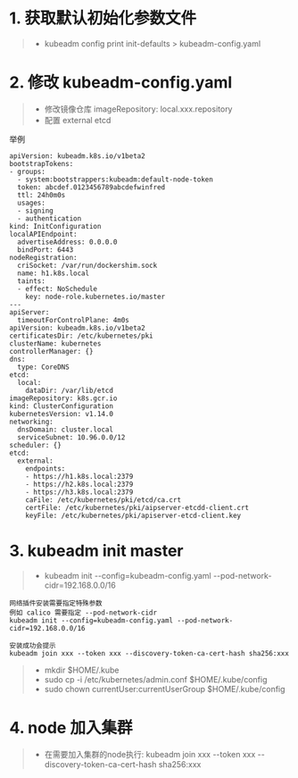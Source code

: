 # 1. 获取默认初始化参数文件
 > *  kubeadm config print init-defaults > kubeadm-config.yaml

# 2. 修改 kubeadm-config.yaml

 > *  修改镜像仓库 imageRepository: local.xxx.repository
 > *  配置 external etcd
 
 举例
```
apiVersion: kubeadm.k8s.io/v1beta2
bootstrapTokens:
- groups:
  - system:bootstrappers:kubeadm:default-node-token
  token: abcdef.0123456789abcdefwinfred
  ttl: 24h0m0s
  usages:
  - signing
  - authentication
kind: InitConfiguration
localAPIEndpoint:
  advertiseAddress: 0.0.0.0
  bindPort: 6443
nodeRegistration:
  criSocket: /var/run/dockershim.sock
  name: h1.k8s.local
  taints:
  - effect: NoSchedule
    key: node-role.kubernetes.io/master
---
apiServer:
  timeoutForControlPlane: 4m0s
apiVersion: kubeadm.k8s.io/v1beta2
certificatesDir: /etc/kubernetes/pki
clusterName: kubernetes
controllerManager: {}
dns:
  type: CoreDNS
etcd:
  local:
    dataDir: /var/lib/etcd
imageRepository: k8s.gcr.io
kind: ClusterConfiguration
kubernetesVersion: v1.14.0
networking:
  dnsDomain: cluster.local
  serviceSubnet: 10.96.0.0/12
scheduler: {}
etcd:
  external:
    endpoints:
    - https://h1.k8s.local:2379
    - https://h2.k8s.local:2379
    - https://h3.k8s.local:2379
    caFile: /etc/kubernetes/pki/etcd/ca.crt
    certFile: /etc/kubernetes/pki/aipserver-etcdd-client.crt
    keyFile: /etc/kubernetes/pki/apiserver-etcd-client.key
```

# 3. kubeadm init master
> * kubeadm init --config=kubeadm-config.yaml --pod-network-cidr=192.168.0.0/16
```
网络插件安装需要指定特殊参数
例如 calico 需要指定 --pod-network-cidr
kubeadm init --config=kubeadm-config.yaml --pod-network-cidr=192.168.0.0/16
```
```
安装成功会提示
kubeadm join xxx --token xxx --discovery-token-ca-cert-hash sha256:xxx
```
> * mkdir $HOME/.kube
> * sudo cp -i /etc/kubernetes/admin.conf $HOME/.kube/config
> * sudo chown currentUser:currentUserGroup  $HOME/.kube/config

# 4. node 加入集群
> * 在需要加入集群的node执行: kubeadm join xxx --token xxx --discovery-token-ca-cert-hash sha256:xxx